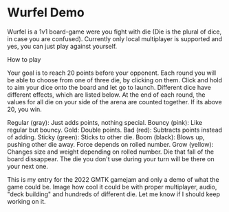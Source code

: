 # Wurfel Demo

Wurfel is a 1v1 board-game were you fight with die (Die is the plural of dice, in case you are confused). Currently only local multiplayer is supported and yes, you can just play against yourself.

How to play

Your goal is to reach 20 points before your opponent. Each round you will be able to choose from one of three die, by clicking on them. Click and hold to aim your dice onto the board and let go to launch. Different dice have different effects, which are listed below. At the end of each round, the values for all die on your side of the arena are counted together. If its above 20, you win.

Regular (gray): Just adds points, nothing special.
Bouncy (pink): Like regular but bouncy.
Gold: Double points.
Bad (red): Subtracts points instead of adding.
Sticky (green): Sticks to other die.
Boom (black): Blows up, pushing other die away. Force depends on rolled number.
Grow (yellow): Changes size and weight depending on rolled number.
Die that fall of the board dissappear. The die you don't use during your turn will be there on your next one.

This is my entry for the 2022 GMTK gamejam and only a demo of what the game could be. Image how cool it could be with proper multiplayer, audio, "deck building" and hundreds of different die. Let me know if I should keep working on it.